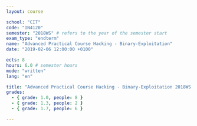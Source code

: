 ```yaml
---
layout: course

school: "CIT"
code: "IN4120"
semester: "2018WS" # refers to the year of the semester start
exam_type: "endterm"
name: "Advanced Practical Course Hacking - Binary-Exploitation"
date: "2019-02-06 12:00:00 +0100"

ects: 8
hours: 6.0 # semester hours
mode: "written"
lang: "en"

title: "Advanced Practical Course Hacking - Binary-Exploitation 2018WS Endterm"
grades:
  - { grade: 1.0, people: 8 }
  - { grade: 1.3, people: 2 }
  - { grade: 1.7, people: 6 }

---
```




